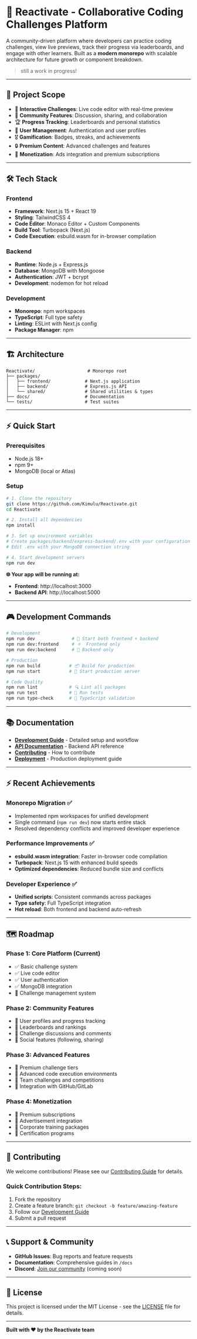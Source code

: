 # 🚀 Reactivate - Collaborative Coding Challenges Platform

A community-driven platform where developers can practice coding challenges, view live previews, track their progress via leaderboards, and engage with other learners. Built as a **modern monorepo** with scalable architecture for future growth or component breakdown.

> still a work in progress!
---

## 📌 Project Scope

- 📝 **Interactive Challenges**: Live code editor with real-time preview
- 👥 **Community Features**: Discussion, sharing, and collaboration
- 🏆 **Progress Tracking**: Leaderboards and personal statistics
- 🔑 **User Management**: Authentication and user profiles
- 🎖️ **Gamification**: Badges, streaks, and achievements
- 🔒 **Premium Content**: Advanced challenges and features
- 📢 **Monetization**: Ads integration and premium subscriptions

---

## 🛠️ Tech Stack

### **Frontend**
- **Framework**: Next.js 15 + React 19
- **Styling**: TailwindCSS 4
- **Code Editor**: Monaco Editor + Custom Components
- **Build Tool**: Turbopack (Next.js)
- **Code Execution**: esbuild.wasm for in-browser compilation

### **Backend**
- **Runtime**: Node.js + Express.js
- **Database**: MongoDB with Mongoose
- **Authentication**: JWT + bcrypt
- **Development**: nodemon for hot reload

### **Development**
- **Monorepo**: npm workspaces
- **TypeScript**: Full type safety
- **Linting**: ESLint with Next.js config
- **Package Manager**: npm

---

## 🏗️ Architecture

```
Reactivate/                    # Monorepo root
├── packages/
│   ├── frontend/             # Next.js application
│   ├── backend/              # Express.js API
│   └── shared/               # Shared utilities & types
├── docs/                     # Documentation
└── tests/                    # Test suites
```

---

## ⚡ Quick Start

### **Prerequisites**
- Node.js 18+ 
- npm 9+
- MongoDB (local or Atlas)

### **Setup**

```bash
# 1. Clone the repository
git clone https://github.com/Kimulu/Reactivate.git
cd Reactivate

# 2. Install all dependencies
npm install

# 3. Set up environment variables
# Create packages/backend/express-backend/.env with your configuration
# Edit .env with your MongoDB connection string

# 4. Start development servers
npm run dev
```

**🌐 Your app will be running at:**
- **Frontend**: http://localhost:3000
- **Backend API**: http://localhost:5000

---

## 🎮 Development Commands

```bash
# Development
npm run dev              # 🚀 Start both frontend + backend
npm run dev:frontend     # ⚛️  Frontend only
npm run dev:backend      # 🔧 Backend only

# Production
npm run build           # 📦 Build for production
npm run start           # 🌟 Start production server

# Code Quality
npm run lint            # 🔍 Lint all packages
npm run test            # 🧪 Run tests
npm run type-check      # 📝 TypeScript validation
```

---

## 📚 Documentation

- **[Development Guide](./docs/DEVELOPMENT.md)** - Detailed setup and workflow
- **[API Documentation](./docs/API.md)** - Backend API reference
- **[Contributing](./CONTRIBUTING.md)** - How to contribute
- **[Deployment](./docs/DEPLOYMENT.md)** - Production deployment guide

---

## ⚡ Recent Achievements

### **Monorepo Migration** ✅
- Implemented npm workspaces for unified development
- Single command (`npm run dev`) now starts entire stack
- Resolved dependency conflicts and improved developer experience

### **Performance Improvements** ✅  
- **esbuild.wasm integration**: Faster in-browser code compilation
- **Turbopack**: Next.js 15 with enhanced build speeds
- **Optimized dependencies**: Reduced bundle size and conflicts

### **Developer Experience** ✅
- **Unified scripts**: Consistent commands across packages
- **Type safety**: Full TypeScript integration
- **Hot reload**: Both frontend and backend auto-refresh

---

## 🗺️ Roadmap

### **Phase 1: Core Platform** (Current)
- ✅ Basic challenge system
- ✅ Live code editor
- ✅ User authentication
- ✅ MongoDB integration
- 🔄 Challenge management system

### **Phase 2: Community Features**
- 🔄 User profiles and progress tracking
- 🔄 Leaderboards and rankings  
- 🔄 Challenge discussions and comments
- 🔄 Social features (following, sharing)

### **Phase 3: Advanced Features**
- 🔄 Premium challenge tiers
- 🔄 Advanced code execution environments
- 🔄 Team challenges and competitions
- 🔄 Integration with GitHub/GitLab

### **Phase 4: Monetization**
- 🔄 Premium subscriptions
- 🔄 Advertisement integration
- 🔄 Corporate training packages
- 🔄 Certification programs

---

## 🤝 Contributing

We welcome contributions! Please see our [Contributing Guide](./CONTRIBUTING.md) for details.

### **Quick Contribution Steps:**
1. Fork the repository
2. Create a feature branch: `git checkout -b feature/amazing-feature`
3. Follow our [Development Guide](./docs/DEVELOPMENT.md)
4. Submit a pull request

---

## 📞 Support & Community

- **GitHub Issues**: Bug reports and feature requests
- **Documentation**: Comprehensive guides in `/docs`
- **Discord**: [Join our community](https://discord.gg/reactivate) (coming soon)

---

## 📄 License

This project is licensed under the MIT License - see the [LICENSE](./LICENSE) file for details.

---

**Built with ❤️ by the Reactivate team**

